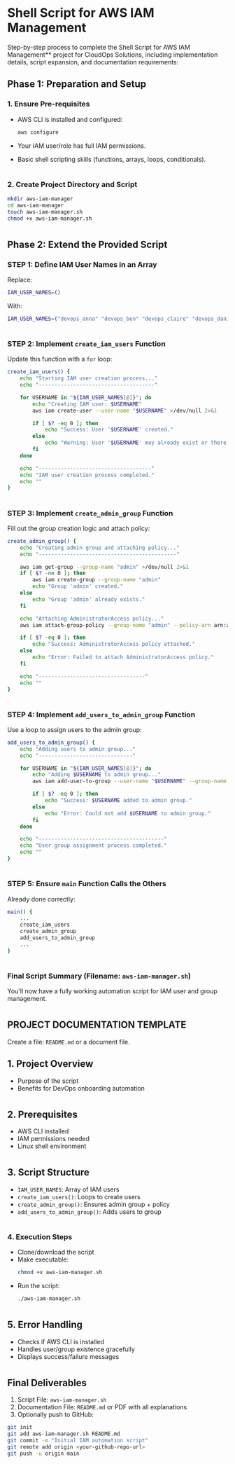 # Shell Script for AWS IAM Management
Step-by-step process to complete the Shell Script for AWS IAM Management** project for CloudOps Solutions, including implementation details, script expansion, and documentation requirements:
## Phase 1: Preparation and Setup
### 1. Ensure Pre-requisites
* AWS CLI is installed and configured:

  ```bash
  aws configure
  ```
* Your IAM user/role has full IAM permissions.
* Basic shell scripting skills (functions, arrays, loops, conditionals).
#
### 2. Create Project Directory and Script
```bash
mkdir aws-iam-manager
cd aws-iam-manager
touch aws-iam-manager.sh
chmod +x aws-iam-manager.sh
```
#
## Phase 2: Extend the Provided Script
### STEP 1: Define IAM User Names in an Array
Replace:
```bash
IAM_USER_NAMES=()
```
With:

```bash
IAM_USER_NAMES=("devops_anna" "devops_ben" "devops_claire" "devops_daniel" "devops_emma")
```
#
### STEP 2: Implement `create_iam_users` Function
Update this function with a `for` loop:
```bash
create_iam_users() {
    echo "Starting IAM user creation process..."
    echo "-------------------------------------"

    for USERNAME in "${IAM_USER_NAMES[@]}"; do
        echo "Creating IAM user: $USERNAME"
        aws iam create-user --user-name "$USERNAME" >/dev/null 2>&1

        if [ $? -eq 0 ]; then
            echo "Success: User '$USERNAME' created."
        else
            echo "Warning: User '$USERNAME' may already exist or there was an error."
        fi
    done

    echo "------------------------------------"
    echo "IAM user creation process completed."
    echo ""
}
```
#
### STEP 3: Implement `create_admin_group` Function
Fill out the group creation logic and attach policy:
```bash
create_admin_group() {
    echo "Creating admin group and attaching policy..."
    echo "--------------------------------------------"

    aws iam get-group --group-name "admin" >/dev/null 2>&1
    if [ $? -ne 0 ]; then
        aws iam create-group --group-name "admin"
        echo "Group 'admin' created."
    else
        echo "Group 'admin' already exists."
    fi

    echo "Attaching AdministratorAccess policy..."
    aws iam attach-group-policy --group-name "admin" --policy-arn arn:aws:iam::aws:policy/AdministratorAccess

    if [ $? -eq 0 ]; then
        echo "Success: AdministratorAccess policy attached."
    else
        echo "Error: Failed to attach AdministratorAccess policy."
    fi

    echo "----------------------------------"
    echo ""
}
```
#
### STEP 4: Implement `add_users_to_admin_group` Function
Use a loop to assign users to the admin group:
```bash
add_users_to_admin_group() {
    echo "Adding users to admin group..."
    echo "------------------------------"

    for USERNAME in "${IAM_USER_NAMES[@]}"; do
        echo "Adding $USERNAME to admin group..."
        aws iam add-user-to-group --user-name "$USERNAME" --group-name "admin"

        if [ $? -eq 0 ]; then
            echo "Success: $USERNAME added to admin group."
        else
            echo "Error: Could not add $USERNAME to admin group."
        fi
    done

    echo "----------------------------------------"
    echo "User group assignment process completed."
    echo ""
}
```
#
### STEP 5: Ensure `main` Function Calls the Others
Already done correctly:
```bash
main() {
    ...
    create_iam_users
    create_admin_group
    add_users_to_admin_group
    ...
}
```
#
### Final Script Summary (Filename: `aws-iam-manager.sh`)
You'll now have a fully working automation script for IAM user and group management.
#
#
## PROJECT DOCUMENTATION TEMPLATE
Create a file: `README.md` or a document file.
## 1. Project Overview
* Purpose of the script
* Benefits for DevOps onboarding automation
#
## 2. Prerequisites
* AWS CLI installed
* IAM permissions needed
* Linux shell environment
#
## 3. Script Structure
* `IAM_USER_NAMES`: Array of IAM users
* `create_iam_users()`: Loops to create users
* `create_admin_group()`: Ensures admin group + policy
* `add_users_to_admin_group()`: Adds users to group
#
### 4. Execution Steps
* Clone/download the script
* Make executable:
  ```bash
  chmod +x aws-iam-manager.sh
  ```
* Run the script:
  ```bash
  ./aws-iam-manager.sh
  ```
#
## 5. Error Handling
* Checks if AWS CLI is installed
* Handles user/group existence gracefully
* Displays success/failure messages
#
## Final Deliverables
1. Script File: `aws-iam-manager.sh`
2. Documentation File: `README.md` or PDF with all explanations
3. Optionally push to GitHub:
```bash
git init
git add aws-iam-manager.sh README.md
git commit -m "Initial IAM automation script"
git remote add origin <your-github-repo-url>
git push -u origin main
```
